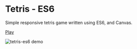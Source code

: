 # Tetris - ES6

Simple responsive tetris game written using ES6, and Canvas. 

[Play](https://mkurapov.github.io)

![tetris-es6 demo](https://github.com/mkurapov/tetris-es6/blob/master/tetris-es6.gif)
